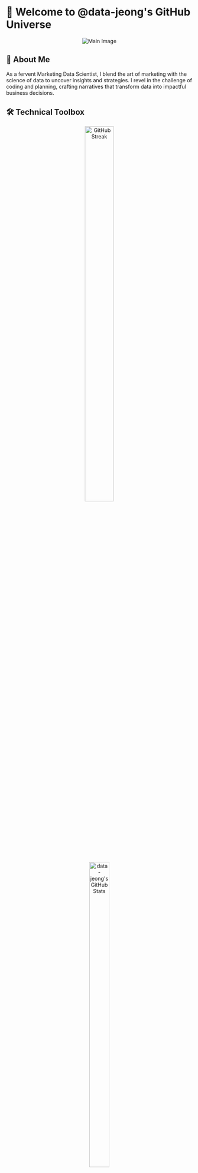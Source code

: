 # 🚀 Welcome to @data-jeong's GitHub Universe

<div align="center">
  <img src="https://velog.velcdn.com/images/draco94/post/ec585efd-24bf-40ec-a541-b0b0caa82787/image.png" alt="Main Image"/>
</div>

## 🌟 About Me
As a fervent Marketing Data Scientist, I blend the art of marketing with the science of data to uncover insights and strategies. I revel in the challenge of coding and planning, crafting narratives that transform data into impactful business decisions.

## 🛠️ Technical Toolbox
<div align="center">
  <a href="https://git.io/streak-stats" style="display: inline-block; width: 60%;">
    <img src="http://github-readme-streak-stats.herokuapp.com?user=data-jeong&theme=dark&background=000000" alt="GitHub Streak" width="51%" />
  </a>
  <a href="https://github.com/data-jeong" style="display: inline-block; width: 50%;">
    <img src="https://github-readme-stats.vercel.app/api?username=data-jeong&show_icons=true&theme=vision-friendly-dark" alt="data-jeong's GitHub Stats" width="46%" />
  </a>
</div>


## 📈 Data-Driven Projects
<details>
<summary>🔍 View My Project Portfolio</summary>
<br>
<!-- Your project list here -->
</details>

### 📚 Latest from My Blog
<a href="https://velog.io/@draco94" style="display: inline-block; width: 100%;">
  <img src="https://velog-readme-stats.vercel.app/api?name=draco94" alt="Top Langs" width="80%" />
</a>

## 🗣️ Let's Connect
Whether it's a collaboration or just a chat, I'm always open to connect with fellow data enthusiasts and tech innovators.

<a href="mailto:lightyear94122@gmail.com">
  <img src="https://img.shields.io/badge/Email-lightyear94122%40gmail.com-blue?style=flat-square&logo=gmail" />
</a>
<img src="https://capsule-render.vercel.app/api?type=slice&color=0D1117&height=20&section=footer" />
